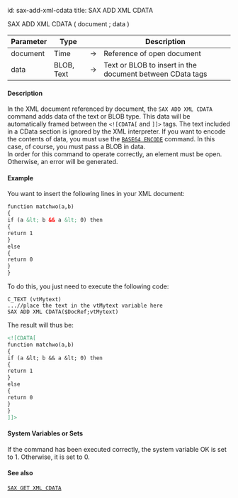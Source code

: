 id: sax-add-xml-cdata
title: SAX ADD XML CDATA


<!-- REF #_command_.SAX ADD XML CDATA.Syntax-->SAX ADD XML CDATA ( document ; data )<!-- END REF-->


<!-- REF #_command_.SAX ADD XML CDATA.Params -->
|Parameter|Type||Description|
|---------|--- |:---:|------|
|document|Time|->|Reference of open document|
|data|BLOB, Text|->|Text or BLOB to insert in the document between CData tags|
<!-- END REF -->


#### Description



In the XML document referenced by document, the `SAX ADD XML CDATA` command adds data of the text or BLOB type. This data will be automatically framed between the `<![CDATA[` and `]]>` tags.
The text included in a CData section is ignored by the XML interpreter. 
If you want to encode the contents of data, you must use the [`BASE64 ENCODE`](base64-encode.md) command. In this case, of course, you must pass a BLOB in data.  
In order for this command to operate correctly, an element must be open. Otherwise, an error will be generated. 


#### Example


You want to insert the following lines in your XML document:

```xml
function matchwo(a,b)
{
if (a &lt; b && a &lt; 0) then
{
return 1
}
else
{
return 0
}
}
```

To do this, you just need to execute the following code:

```4d
C_TEXT (vtMytext)
...//place the text in the vtMytext variable here
SAX ADD XML CDATA($DocRef;vtMytext)
```

The result will thus be:

```xml
<![CDATA[
function matchwo(a,b)
{
if (a &lt; b && a &lt; 0) then
{
return 1
}
else
{
return 0
}
}
]]>
```

#### System Variables or Sets


If the command has been executed correctly, the system variable OK is set to 1. Otherwise, it is set to 0. 


#### See also

[`SAX GET XML CDATA`](sax-get-xml-cdata.md)